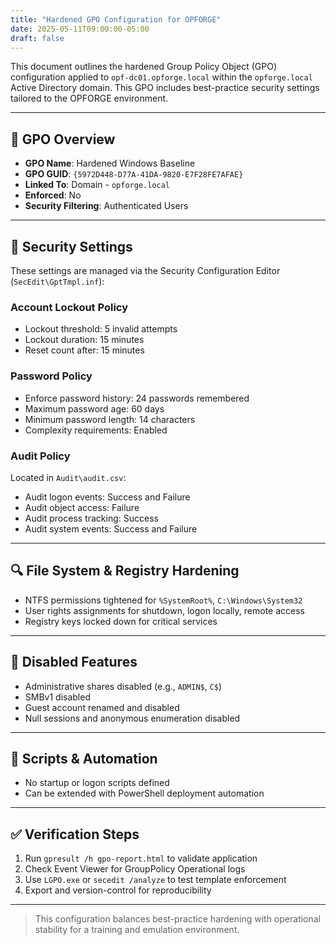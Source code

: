 ```yaml
---
title: "Hardened GPO Configuration for OPFORGE"
date: 2025-05-11T09:00:00-05:00
draft: false
---
```


This document outlines the hardened Group Policy Object (GPO) configuration applied to `opf-dc01.opforge.local` within the `opforge.local` Active Directory domain. This GPO includes best-practice security settings tailored to the OPFORGE environment.

---

## 📁 GPO Overview

- **GPO Name**: Hardened Windows Baseline
- **GPO GUID**: `{5972D448-D77A-41DA-9820-E7F28FE7AFAE}`
- **Linked To**: Domain - `opforge.local`
- **Enforced**: No
- **Security Filtering**: Authenticated Users

---

## 🔐 Security Settings

These settings are managed via the Security Configuration Editor (`SecEdit\GptTmpl.inf`):

### Account Lockout Policy
- Lockout threshold: 5 invalid attempts
- Lockout duration: 15 minutes
- Reset count after: 15 minutes

### Password Policy
- Enforce password history: 24 passwords remembered
- Maximum password age: 60 days
- Minimum password length: 14 characters
- Complexity requirements: Enabled

### Audit Policy
Located in `Audit\audit.csv`:
- Audit logon events: Success and Failure
- Audit object access: Failure
- Audit process tracking: Success
- Audit system events: Success and Failure

---

## 🔍 File System & Registry Hardening

- NTFS permissions tightened for `%SystemRoot%`, `C:\Windows\System32`
- User rights assignments for shutdown, logon locally, remote access
- Registry keys locked down for critical services

---

## 🚫 Disabled Features

- Administrative shares disabled (e.g., `ADMIN$`, `C$`)
- SMBv1 disabled
- Guest account renamed and disabled
- Null sessions and anonymous enumeration disabled

---

## 🔄 Scripts & Automation

- No startup or logon scripts defined
- Can be extended with PowerShell deployment automation

---

## ✅ Verification Steps

1. Run `gpresult /h gpo-report.html` to validate application
2. Check Event Viewer for GroupPolicy Operational logs
3. Use `LGPO.exe` or `secedit /analyze` to test template enforcement
4. Export and version-control for reproducibility

---

> This configuration balances best-practice hardening with operational stability for a training and emulation environment.

